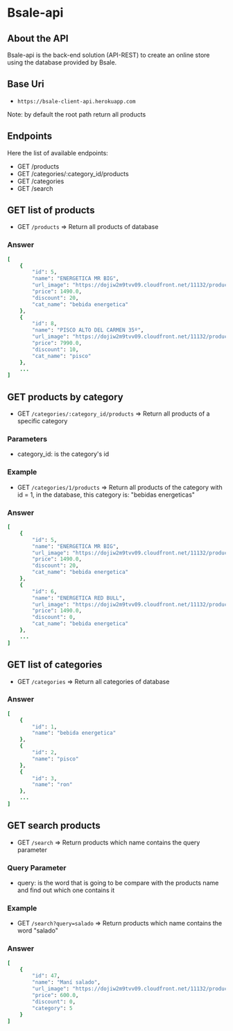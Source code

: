 # Bsale-api

## About the API
Bsale-api is the back-end solution (API-REST) to create an online store using the database provided by Bsale.

## Base Uri
- `https://bsale-client-api.herokuapp.com`

Note: by default the root path return all products

## Endpoints

Here the list of available endpoints:

- GET /products
- GET /categories/:category_id/products
- GET /categories
- GET /search

## GET list of products

- GET `/products` => Return all products of database
### Answer

```ruby
[
	{
		"id": 5,
		"name": "ENERGETICA MR BIG",
		"url_image": "https://dojiw2m9tvv09.cloudfront.net/11132/product/misterbig3308256.jpg",
		"price": 1490.0,
		"discount": 20,
		"cat_name": "bebida energetica"
	},
	{
		"id": 8,
		"name": "PISCO ALTO DEL CARMEN 35º",
		"url_image": "https://dojiw2m9tvv09.cloudfront.net/11132/product/alto8532.jpg",
		"price": 7990.0,
		"discount": 10,
		"cat_name": "pisco"
	},
    ...
]
```

## GET products by category

- GET `/categories/:category_id/products` => Return all products of a specific category

### Parameters

- category_id: is the category's id 

### Example

- GET `/categories/1/products` => Return all products of the category with id = 1, in the database, this category is: "bebidas energeticas"

### Answer

```ruby
[
	{
		"id": 5,
		"name": "ENERGETICA MR BIG",
		"url_image": "https://dojiw2m9tvv09.cloudfront.net/11132/product/misterbig3308256.jpg",
		"price": 1490.0,
		"discount": 20,
		"cat_name": "bebida energetica"
	},
	{
		"id": 6,
		"name": "ENERGETICA RED BULL",
		"url_image": "https://dojiw2m9tvv09.cloudfront.net/11132/product/redbull8381.jpg",
		"price": 1490.0,
		"discount": 0,
		"cat_name": "bebida energetica"
	},
    ...
]
```

## GET list of categories

- GET `/categories` => Return all categories of database
### Answer

```ruby
[
	{
		"id": 1,
		"name": "bebida energetica"
	},
	{
		"id": 2,
		"name": "pisco"
	},
	{
		"id": 3,
		"name": "ron"
	},
    ...
]
```

## GET search products

- GET `/search` => Return products which name contains the query parameter
### Query Parameter

- query: is the word that is going to be compare with the products name and find out which one contains it

### Example

- GET `/search?query=salado` => Return products which name contains the word "salado"

### Answer

```ruby
[
	{
		"id": 47,
		"name": "Maní salado",
		"url_image": "https://dojiw2m9tvv09.cloudfront.net/11132/product/manisaladomp4415.jpg",
		"price": 600.0,
		"discount": 0,
		"category": 5
	}
]
```



